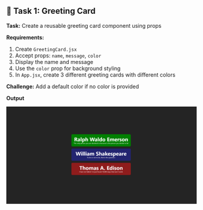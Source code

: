 ## 🎯 Task 1: Greeting Card

**Task:** Create a reusable greeting card component using props

**Requirements:**
1. Create `GreetingCard.jsx`
2. Accept props: `name`, `message`, `color`
3. Display the name and message
4. Use the `color` prop for background styling
5. In `App.jsx`, create 3 different greeting cards with different colors

**Challenge:** Add a default color if no color is provided

**Output**

![alt text](<Screenshot 2025-10-23 164046.png>)